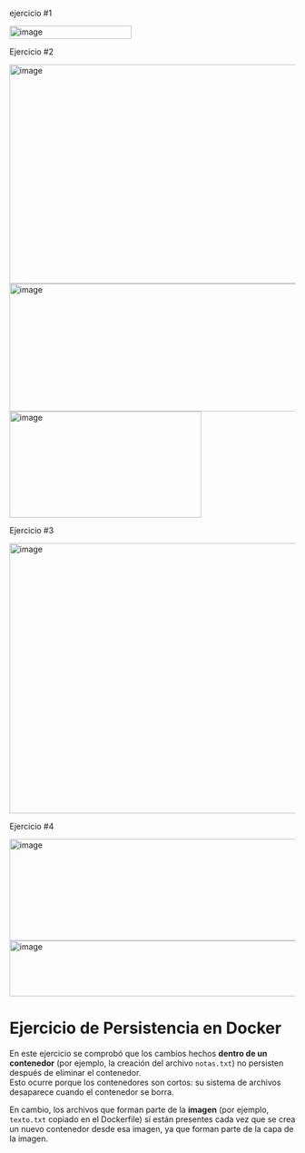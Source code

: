 ejercicio #1

<img width="215" height="23" alt="image" src="https://github.com/user-attachments/assets/f3070073-fb46-4987-991f-117bcc2746f6" />


Ejercicio #2


<img width="1122" height="386" alt="image" src="https://github.com/user-attachments/assets/0db9147d-fde5-4270-b8c4-bca071c8bc26" />



<img width="1126" height="225" alt="image" src="https://github.com/user-attachments/assets/3446fa48-c136-4d0f-b0a4-6129d280aa7f" />



<img width="338" height="187" alt="image" src="https://github.com/user-attachments/assets/0263c087-addf-4ae6-9606-07fe6aaf243a" />


Ejercicio #3

<img width="875" height="476" alt="image" src="https://github.com/user-attachments/assets/89291581-5924-43be-b96c-4434c032254b" />

Ejercicio #4

<img width="715" height="179" alt="image" src="https://github.com/user-attachments/assets/19e97d49-5797-4035-aa59-c1bb06bccc05" />


<img width="674" height="98" alt="image" src="https://github.com/user-attachments/assets/71d6cfe2-f67b-48ec-8cc8-681c14e119d7" />



# Ejercicio de Persistencia en Docker

En este ejercicio se comprobó que los cambios hechos **dentro de un contenedor** (por ejemplo, la creación del archivo `notas.txt`) no persisten después de eliminar el contenedor.  
Esto ocurre porque los contenedores son cortos: su sistema de archivos desaparece cuando el contenedor se borra.  

En cambio, los archivos que forman parte de la **imagen** (por ejemplo, `texto.txt` copiado en el Dockerfile) sí están presentes cada vez que se crea un nuevo contenedor desde esa imagen, ya que forman parte de la capa de la imagen.





